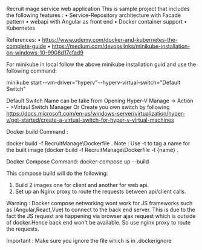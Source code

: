 Recruit mage service web application This is sample project that includes the following features :
•	Service-Repository architecture with Facade pattern
•	webapi with Angular as front end
•	Docker container support
•	Kubernetes 


References: 
•	https://www.udemy.com/docker-and-kubernetes-the-complete-guide
•	https://medium.com/devopslinks/minikube-installation-on-windows-10-9908d17cfad9

For minikube in local follow the above minikube installation guid and use the following command:

minikube start --vm-driver=”hyperv” --hyperv-virtual-switch="Default Switch"

Default Switch Name can be take from Opening Hyper-V Manage -> Action - >Virtaul Switch Manager
Or Create you own switch by following https://docs.microsoft.com/en-us/windows-server/virtualization/hyper-v/get-started/create-a-virtual-switch-for-hyper-v-virtual-machines

Docker build Command :

docker build -f RecruitManage\Dockerfile .
 Note : Use -t to tag a name for the built image (docker build -f RecruitManage\Dockerfile -t {name} .
 
 Docker Compose Command:
docker-compose up --build

This compose build will do the following:

1. Build 2 images one for client and another for web api.
2. Set up an Nginx proxy to route the requests between api/client calls.

Warning : Docker compose networking wont work for JS frameworks such as (Angular,React,Vue) to connect to the back end server. This is due to the fact the JS request are happening via browser ajax request which is outside of docker.Hence back end won't be available. So use nginx proxy to route the requests.
 
 
 Important :
 Make sure you ignore the file which is in .dockerignore
